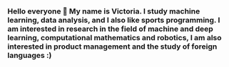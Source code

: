 ### Hello everyone 👋 My name is Victoria. I study machine learning, data analysis, and I also like sports programming. I am interested in research in the field of machine and deep learning, computational mathematics and robotics, I am also interested in product management and the study of foreign languages :)

<!--
**Schurvictoria/schurvictoria** is a ✨ _special_ ✨ repository because its `README.md` (this file) appears on your GitHub profile.

Here are some ideas to get you started:

- 🔭 I’m currently working on ...
- 🌱 I’m currently learning ...
- 👯 I’m looking to collaborate on ...
- 🤔 I’m looking for help with ...
- 💬 Ask me about ...
- 📫 How to reach me: ...
- 😄 Pronouns: ...
- ⚡ Fun fact: ...
-->

